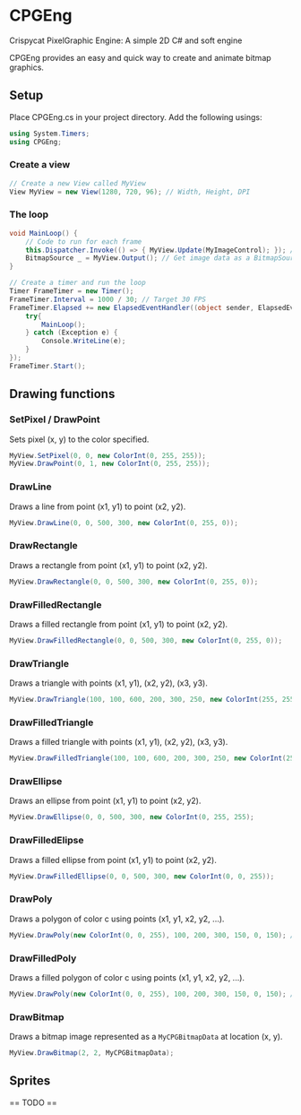 # CPGEng
Crispycat PixelGraphic Engine: A simple 2D C# and soft engine

CPGEng provides an easy and quick way to create and animate bitmap graphics.

## Setup
Place CPGEng.cs in your project directory. Add the following usings:
```csharp
using System.Timers;
using CPGEng;
```

### Create a view
```csharp
// Create a new View called MyView
View MyView = new View(1280, 720, 96); // Width, Height, DPI
```

### The loop
```csharp
void MainLoop() {
	// Code to run for each frame
	this.Dispatcher.Invoke(() => { MyView.Update(MyImageControl); }); // Update an Image control
	BitmapSource _ = MyView.Output(); // Get image data as a BitmapSource
}

// Create a timer and run the loop
Timer FrameTimer = new Timer();
FrameTimer.Interval = 1000 / 30; // Target 30 FPS
FrameTimer.Elapsed += new ElapsedEventHandler((object sender, ElapsedEventArgs e) => {
	try{
		MainLoop();
	} catch (Exception e) {
		Console.WriteLine(e);
	}
});
FrameTimer.Start();
```

## Drawing functions
### SetPixel / DrawPoint
Sets pixel (x, y) to the color specified.
```csharp
MyView.SetPixel(0, 0, new ColorInt(0, 255, 255));
MyView.DrawPoint(0, 1, new ColorInt(0, 255, 255));
```

### DrawLine
Draws a line from point (x1, y1) to point (x2, y2).
```csharp
MyView.DrawLine(0, 0, 500, 300, new ColorInt(0, 255, 0));
```

### DrawRectangle
Draws a rectangle from point (x1, y1) to point (x2, y2).
```csharp
MyView.DrawRectangle(0, 0, 500, 300, new ColorInt(0, 255, 0));
```

### DrawFilledRectangle
Draws a filled rectangle from point (x1, y1) to point (x2, y2).
```csharp
MyView.DrawFilledRectangle(0, 0, 500, 300, new ColorInt(0, 255, 0));
```

### DrawTriangle
Draws a triangle with points (x1, y1), (x2, y2), (x3, y3).
```csharp
MyView.DrawTriangle(100, 100, 600, 200, 300, 250, new ColorInt(255, 255, 0));
```

### DrawFilledTriangle
Draws a filled triangle with points (x1, y1), (x2, y2), (x3, y3).
```csharp
MyView.DrawFilledTriangle(100, 100, 600, 200, 300, 250, new ColorInt(255, 255, 0));
```

### DrawEllipse
Draws an ellipse from point (x1, y1) to point (x2, y2).
```csharp
MyView.DrawEllipse(0, 0, 500, 300, new ColorInt(0, 255, 255);
```

### DrawFilledElipse
Draws a filled ellipse from point (x1, y1) to point (x2, y2).
```csharp
MyView.DrawFilledEllipse(0, 0, 500, 300, new ColorInt(0, 0, 255));
```

### DrawPoly
Draws a polygon of color c using points (x1, y1, x2, y2, ...).
```csharp
MyView.DrawPoly(new ColorInt(0, 0, 255), 100, 200, 300, 150, 0, 150); // Draw a trapezoid
```

### DrawFilledPoly
Draws a filled polygon of color c using points (x1, y1, x2, y2, ...).
```csharp
MyView.DrawPoly(new ColorInt(0, 0, 255), 100, 200, 300, 150, 0, 150); // Draw a trapezoid
```

### DrawBitmap
Draws a bitmap image represented as a `MyCPGBitmapData` at location (x, y).
```csharp
MyView.DrawBitmap(2, 2, MyCPGBitmapData);
```

## Sprites
== TODO ==
